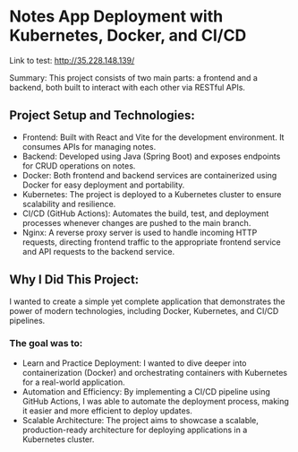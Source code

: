 # Notes App Deployment with Kubernetes, Docker, and CI/CD

Link to test: http://35.228.148.139/

Summary:
This project consists of two main parts: a frontend and a backend, both built to interact with each other via RESTful APIs.

## Project Setup and Technologies:
* Frontend: Built with React and Vite for the development environment. It consumes APIs for managing notes.
* Backend: Developed using Java (Spring Boot) and exposes endpoints for CRUD operations on notes.
* Docker: Both frontend and backend services are containerized using Docker for easy deployment and portability.
* Kubernetes: The project is deployed to a Kubernetes cluster to ensure scalability and resilience.
* CI/CD (GitHub Actions): Automates the build, test, and deployment processes whenever changes are pushed to the main branch.
* Nginx: A reverse proxy server is used to handle incoming HTTP requests, directing frontend traffic to the appropriate frontend service and API requests to the backend service.

## Why I Did This Project:
I wanted to create a simple yet complete application that demonstrates the power of modern technologies, including Docker, Kubernetes, and CI/CD pipelines. 

### The goal was to:

* Learn and Practice Deployment: I wanted to dive deeper into containerization (Docker) and orchestrating containers with Kubernetes for a real-world application.
* Automation and Efficiency: By implementing a CI/CD pipeline using GitHub Actions, I was able to automate the deployment process, making it easier and more efficient to deploy updates.
* Scalable Architecture: The project aims to showcase a scalable, production-ready architecture for deploying applications in a Kubernetes cluster.